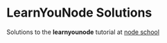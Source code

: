 # LearnYouNode Solutions

Solutions to the **learnyounode** tutorial at [node school](http://nodeschool.io)
